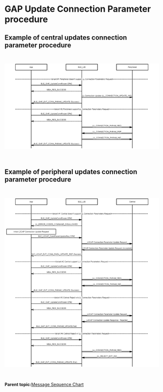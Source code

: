 # GAP Update Connection Parameter procedure

## Example of central updates connection parameter procedure

<br />

![](GUID-730F122A-9E13-41DB-953B-E7595DA5D2AB-low.png)

<br />

## Example of peripheral updates connection parameter procedure

<br />

![](GUID-0B277948-22AB-4BD2-AFDE-51C4466312B4-low.png)

<br />

**Parent topic:**[Message Sequence Chart](GUID-1A7E8B4B-B471-43E1-BC73-81D705900D18.md)


